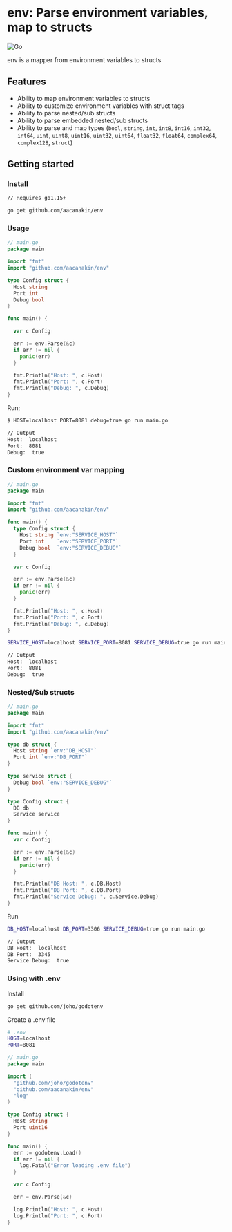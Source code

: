 # env: Parse environment variables, map to structs

![Go](https://github.com/aacanakin/env/workflows/Go/badge.svg)

env is a mapper from environment variables to structs

## Features

- Ability to map environment variables to structs
- Ability to customize environment variables with struct tags
- Ability to parse nested/sub structs
- Ability to parse embedded nested/sub structs
- Ability to parse and map types (`bool`, `string`, `int`, `int8`, `int16`, `int32`, `int64`, `uint`, `uint8`, `uint16`, `uint32`, `uint64`, `float32`, `float64`, `complex64`, `complex128`, `struct`)

## Getting started

### Install

```sh
// Requires go1.15+

go get github.com/aacanakin/env
```

### Usage

```go
// main.go
package main

import "fmt"
import "github.com/aacanakin/env"

type Config struct {
  Host string
  Port int
  Debug bool
}

func main() {

  var c Config

  err := env.Parse(&c)
  if err != nil {
    panic(err)
  }

  fmt.Println("Host: ", c.Host)
  fmt.Println("Port: ", c.Port)
  fmt.Println("Debug: ", c.Debug)
}
```

Run;

```sh
$ HOST=localhost PORT=8081 debug=true go run main.go

// Output
Host:  localhost
Port:  8081
Debug:  true
```

### Custom environment var mapping

```go
// main.go
package main

import "fmt"
import "github.com/aacanakin/env"

func main() {
  type Config struct {
    Host string `env:"SERVICE_HOST"`
    Port int    `env:"SERVICE_PORT"`
    Debug bool  `env:"SERVICE_DEBUG"`
  }

  var c Config

  err := env.Parse(&c)
  if err != nil {
    panic(err)
  }

  fmt.Println("Host: ", c.Host)
  fmt.Println("Port: ", c.Port)
  fmt.Println("Debug: ", c.Debug)
}
```

```sh
SERVICE_HOST=localhost SERVICE_PORT=8081 SERVICE_DEBUG=true go run main.go

// Output
Host:  localhost
Port:  8081
Debug:  true
```

### Nested/Sub structs

```go
// main.go
package main

import "fmt"
import "github.com/aacanakin/env"

type db struct {
  Host string `env:"DB_HOST"`
  Port int `env:"DB_PORT"`
}

type service struct {
  Debug bool `env:"SERVICE_DEBUG"`
}

type Config struct {
  DB db
  Service service
}

func main() {
  var c Config

  err := env.Parse(&c)
  if err != nil {
    panic(err)
  }

  fmt.Println("DB Host: ", c.DB.Host)
  fmt.Println("DB Port: ", c.DB.Port)
  fmt.Println("Service Debug: ", c.Service.Debug)
}

```

Run

```sh
DB_HOST=localhost DB_PORT=3306 SERVICE_DEBUG=true go run main.go

// Output
DB Host:  localhost
DB Port:  3345
Service Debug:  true
```

### Using with .env

Install

```sh
go get github.com/joho/godotenv
```

Create a .env file

```sh
# .env
HOST=localhost
PORT=8081
```

```go
// main.go
package main

import (
  "github.com/joho/godotenv"
  "github.com/aacanakin/env"
  "log"
)

type Config struct {
  Host string
  Port uint16
}

func main() {
  err := godotenv.Load()
  if err != nil {
    log.Fatal("Error loading .env file")
  }

  var c Config

  err = env.Parse(&c)

  log.Println("Host: ", c.Host)
  log.Println("Port: ", c.Port)
}
```
